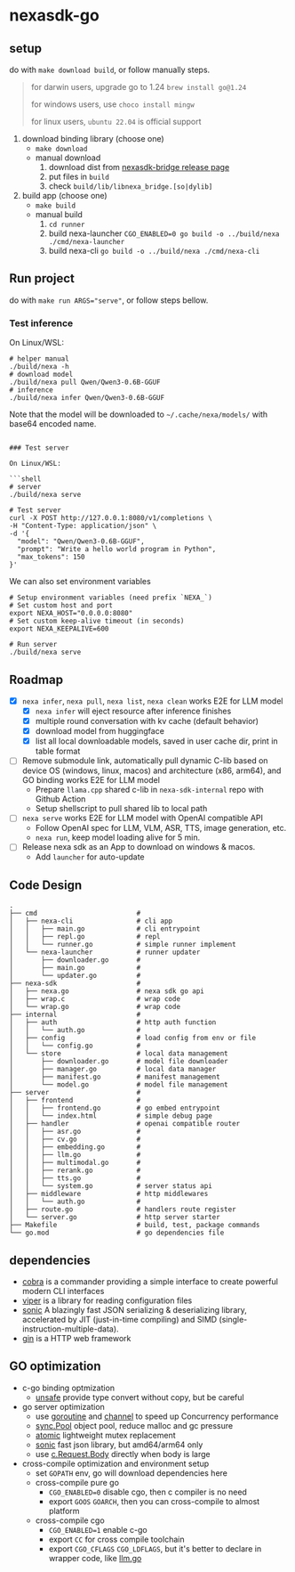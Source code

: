 # nexasdk-go

## setup

do with `make download build`, or follow manually steps.

> for darwin users, upgrade go to 1.24 `brew install go@1.24`
>
> for windows users, use `choco install mingw`
>
> for linux users, `ubuntu 22.04` is official support

1. download binding library (choose one)
   - `make download`
   - manual download
     1. download dist from [nexasdk-bridge release page](https://github.com/NexaAI/nexasdk-bridge/releases)
     2. put files in `build`
     3. check `build/lib/libnexa_bridge.[so|dylib]`
2. build app (choose one)
   - `make build`
   - manual build
     1. `cd runner`
     1. build nexa-launcher `CGO_ENABLED=0 go build -o ../build/nexa ./cmd/nexa-launcher`
     1. build nexa-cli `go build -o ../build/nexa ./cmd/nexa-cli`

## Run project

do with `make run ARGS="serve"`, or follow steps bellow.

### Test inference

On Linux/WSL:

```shell
# helper manual
./build/nexa -h
# download model
./build/nexa pull Qwen/Qwen3-0.6B-GGUF
# inference
./build/nexa infer Qwen/Qwen3-0.6B-GGUF
```

Note that the model will be downloaded to `~/.cache/nexa/models/` with base64 encoded name.

````

### Test server

On Linux/WSL:

```shell
# server
./build/nexa serve

# Test server
curl -X POST http://127.0.0.1:8080/v1/completions \
-H "Content-Type: application/json" \
-d '{
  "model": "Qwen/Qwen3-0.6B-GGUF",
  "prompt": "Write a hello world program in Python",
  "max_tokens": 150
}'
````

We can also set environment variables

```shell
# Setup environment variables (need prefix `NEXA_`)
# Set custom host and port
export NEXA_HOST="0.0.0.0:8080"
# Set custom keep-alive timeout (in seconds)
export NEXA_KEEPALIVE=600

# Run server
./build/nexa serve
```

## Roadmap

- [x] `nexa infer`, `nexa pull`, `nexa list`, `nexa clean` works E2E for LLM model
  - [x] `nexa infer` will eject resource after inference finishes
  - [x] multiple round conversation with kv cache (default behavior)
  - [x] download model from huggingface
  - [x] list all local downloadable models, saved in user cache dir, print in table format
- [ ] Remove submodule link, automatically pull dynamic C-lib based on device OS (windows, linux, macos) and architecture (x86, arm64), and GO binding works E2E for LLM model
  - Prepare `llama.cpp` shared c-lib in `nexa-sdk-internal` repo with Github Action
  - Setup shellscript to pull shared lib to local path
- [ ] `nexa serve` works E2E for LLM model with OpenAI compatible API
  - Follow OpenAI spec for LLM, VLM, ASR, TTS, image generation, etc.
  - `nexa run`, keep model loading alive for 5 min.
- [ ] Release nexa sdk as an App to download on windows & macos.
  - Add `launcher` for auto-update

## Code Design

```
.
├── cmd                         #
│   ├── nexa-cli                # cli app
│   │   ├── main.go             # cli entrypoint
│   │   ├── repl.go             # repl
│   │   └── runner.go           # simple runner implement
│   └── nexa-launcher           # runner updater
│       ├── downloader.go       #
│       ├── main.go             #
│       └── updater.go          #
├── nexa-sdk                    #
│   ├── nexa.go                 # nexa sdk go api
│   ├── wrap.c                  # wrap code
│   └── wrap.go                 # wrap code
├── internal                    #
│   ├── auth                    # http auth function
│   │   └── auth.go             #
│   ├── config                  # load config from env or file
│   │   └── config.go           #
│   └── store                   # local data management
│       ├── downloader.go       # model file downloader
│       ├── manager.go          # local data manager
│       ├── manifest.go         # manifest management
│       └── model.go            # model file management
├── server                      #
│   ├── frontend                #
│   │   ├── frontend.go         # go embed entrypoint
│   │   └── index.html          # simple debug page
│   ├── handler                 # openai compatible router
│   │   ├── asr.go              #
│   │   ├── cv.go               #
│   │   ├── embedding.go        #
│   │   ├── llm.go              #
│   │   ├── multimodal.go       #
│   │   ├── rerank.go           #
│   │   ├── tts.go              #
│   │   └── system.go           # server status api
│   ├── middleware              # http middlewares
│   │   └── auth.go             #
│   ├── route.go                # handlers route register
│   └── server.go               # http server starter
├── Makefile                    # build, test, package commands
└── go.mod                      # go dependencies file
```

## dependencies

- [cobra](https://pkg.go.dev/github.com/spf13/cobra) is a commander providing a simple interface to create powerful modern CLI interfaces
- [viper](https://github.com/spf13/viper) is a library for reading configuration files
- [sonic](https://github.com/bytedance/sonic) A blazingly fast JSON serializing & deserializing library, accelerated by JIT (just-in-time compiling) and SIMD (single-instruction-multiple-data).
- [gin](https://github.com/gin-gonic/gin) is a HTTP web framework

## GO optimization

- c-go binding optmization
  - [unsafe](https://pkg.go.dev/unsafe) provide type convert without copy, but be careful
- go server optimization
  - use [goroutine](https://go.dev/doc/effective_go#goroutines) and [channel](https://go.dev/doc/effective_go#channels) to speed up Concurrency performance
  - [sync.Pool](https://pkg.go.dev/sync#Pool) object pool, reduce malloc and gc pressure
  - [atomic](https://pkg.go.dev/sync/atomic) lightweight mutex replacement
  - [sonic](https://github.com/bytedance/sonic) fast json library, but amd64/arm64 only
  - use [c.Request.Body](https://pkg.go.dev/net/http#Request) directly when body is large
- cross-compile optimization and environment setup
  - set `GOPATH` env, go will download dependencies here
  - cross-compile pure go
    - `CGO_ENABLED=0` disable cgo, then c compiler is no need
    - export `GOOS` `GOARCH`, then you can cross-compile to almost platform
  - cross-compile cgo
    - `CGO_ENABLED=1` enable c-go
    - export `CC` for cross compile toolchain
    - export `CGO_CFLAGS` `CGO_LDFLAGS`, but it's better to declare in wrapper code, like [llm.go](./runner/nexa-sdk/llm.go)
